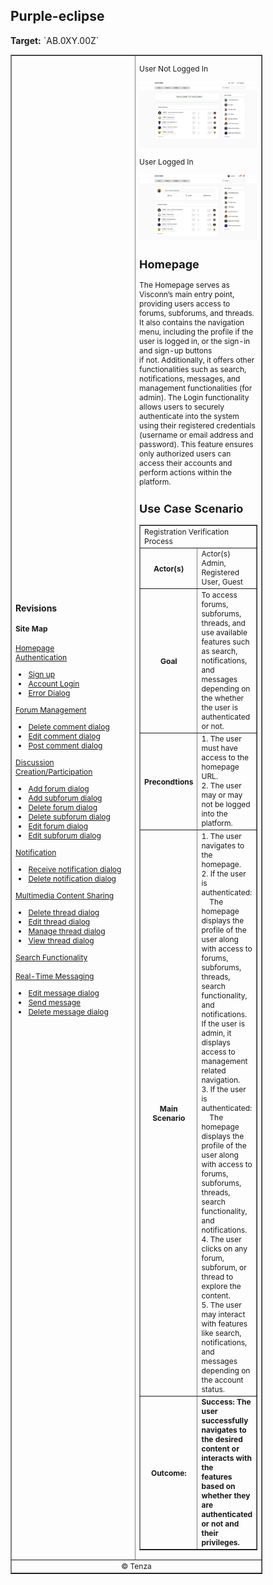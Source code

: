 
<h2>Purple-eclipse</h2>
<p><strong>Target:</strong> `AB.0XY.00Z`</p>

<table border="1" cellpadding="0" cellspacing="0" style="width: 80%; font-size: 12px;">
    <tr style="width: 70%;">
        <td>
            <h3>Revisions</h3>
            <h4 style="list-style-type: none; padding-left: 0;">Site Map</h4>
            <a href="">Homepage</a>
            <br>
            <a href="">Authentication</a>
            <ul>
                <li><a href="docs/authenticate-user/account-signup.md">Sign up</a></li>
                <li><a href="docs/authenticate-user/account-login.md">Account Login</a></li>
                <li><a href="docs/authenticate-user/error-dialog.md">Error Dialog</a></li>
            </ul>
            <a href="">Forum Management</a>
            <ul>
                <li><a href="docs/manage-comment/delete-comment.md">Delete comment dialog</a></li>
                <li><a href="docs/manage-comment/edit-comment.md">Edit comment dialog</a></li>
                <li><a href="docs/manage-comment/post-comment.md">Post comment dialog</a></li>
            </ul>
            <a href="">Discussion Creation/Participation</a>
            <ul>
                <li><a href="docs/manage-forum/add-forum.md">Add forum dialog</a></li>
                <li><a href="docs/manage-forum/add-subforum.md">Add subforum dialog</a></li>
                <li><a href="docs/manage-forum/delete-forum.md">Delete forum dialog</a></li>
                <li><a href="docs/manage-forum/delete-subforum.md">Delete subforum dialog</a></li>
                <li><a href="docs/manage-forum/edit-forum.md">Edit forum dialog</a></li>
                <li><a href="docs/manage-forum/edit-subforum.md">Edit subforum dialog</a></li>
            </ul>
            <a href="">Notification</a>
            <ul>
                <li><a href="docs/manage-notification/receive-notification.md">Receive notification dialog</a></li>
                <li><a href="docs/manage-notification/delete-notification.md">Delete notification dialog</a></li>
            </ul>
            <a href="">Multimedia Content Sharing</a>
            <ul>
                <li><a href="docs/manage-thread/delete-thread.md">Delete thread dialog</a></li>
                <li><a href="docs/manage-thread/edit-thread.md">Edit thread dialog</a></li>
                <li><a href="docs/manage-thread/manage-thread.md">Manage thread dialog</a></li>
                <li><a href="docs/manage-thread/view-thread.md">View thread dialog</a></li>
            </ul>
            <a href="">Search Functionality</a>
            <br><br>
            <a href="">Real-Time Messaging</a>
            <ul>
                <li><a href="docs/manage-message/edit-message.md">Edit message dialog</a></li>
                <li><a href="docs/manage-message/send-message.md">Send message</a></li>
                <li><a href="docs/manage-message/delete-message.md">Delete message dialog</a></li>
            </ul>
        </td>
        <td valign="top" style="width: 30%;">
           <p>User Not Logged In</p>
           <img src="/assets/home_not_logged.png" alt="Homepage">
           <p> User Logged In</p>
           <img src="/assets/home_logged.png" alt="Not logged in Hompage">
           <h2>Homepage</h2>
           <p>The Homepage serves as Visconn’s main entry point, providing users access to forums, subforums, and threads. It also contains the navigation menu, including the profile if the user is logged in, or the sign-in and sign-up buttons<br> if not. Additionally, it offers other functionalities such as search, notifications, messages, and management functionalities (for admin). The Login functionality allows users to securely authenticate into the system using their registered credentials (username or email address and password). This feature ensures only authorized users can access their accounts and perform actions within the platform.</p>
            <h2>Use Case Scenario</h2>
            <table border="1">
                <tr>
                    <td colspan="2" align="left">
                        Registration Verification Process
                    </td>
                </tr>
                <tr>
                    <th>Actor(s)</th>
                    <td>Actor(s) Admin, Registered User, Guest</td>
                </tr>
                <tr>
                    <th>Goal</th>
                    <td>
                        To access forums, subforums, threads, and use available features such as search, notifications, <br>and messages depending on the whether the user is authenticated or not.
                    </td>
                </tr>
                <tr>
                    <th>Precondtions</th>
                    <td>
                            1. The user must have access to the homepage URL. <br>
                            2. The user may or may not be logged into the platform.
                    </td>
                </tr>
                <tr>
                    <th>Main Scenario</th>
                    <td>
                        1.	The user navigates to the homepage.<br>
                        2.	If the user is authenticated:
                        <br> &nbsp&nbsp&nbsp&nbspThe homepage displays the profile of the user along with access to forums, subforums, <br>threads, search functionality, and notifications. If the user is admin, it displays access to <br>management related navigation.<br>
                        3.	If the user is authenticated:
                        <br>&nbsp&nbsp&nbsp&nbspThe homepage displays the profile of the user along with access to forums, subforums, <br>threads, search functionality, and notifications.<br>
                        4.	The user clicks on any forum, subforum, or thread to explore the content.<br>
                        5.	The user may interact with features like search, notifications, and messages depending on <br>the account status.
                    </td>
                </tr>
                <tr>
                    <th>Outcome: </th>
                    <td><strong> Success: The user successfully navigates to the desired content or interacts with the <br>features based on whether they are authenticated or not and their privileges.</td>
                </tr>
            </table>
        </td>
    </tr>
    <tr>
        <td colspan="2" align="center">
            © Tenza
        </td>
    </tr>
</table>
